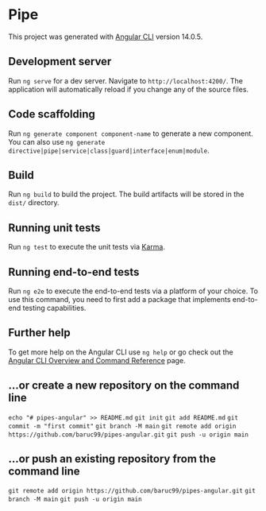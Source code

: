# Pipe

This project was generated with [Angular CLI](https://github.com/angular/angular-cli) version 14.0.5.

## Development server

Run `ng serve` for a dev server. Navigate to `http://localhost:4200/`. The application will automatically reload if you change any of the source files.

## Code scaffolding

Run `ng generate component component-name` to generate a new component. You can also use `ng generate directive|pipe|service|class|guard|interface|enum|module`.

## Build

Run `ng build` to build the project. The build artifacts will be stored in the `dist/` directory.

## Running unit tests

Run `ng test` to execute the unit tests via [Karma](https://karma-runner.github.io).

## Running end-to-end tests

Run `ng e2e` to execute the end-to-end tests via a platform of your choice. To use this command, you need to first add a package that implements end-to-end testing capabilities.

## Further help

To get more help on the Angular CLI use `ng help` or go check out the [Angular CLI Overview and Command Reference](https://angular.io/cli) page.

## …or create a new repository on the command line
`echo "# pipes-angular" >> README.md`
`git init`
`git add README.md`
`git commit -m "first commit"`
`git branch -M main`
`git remote add origin https://github.com/baruc99/pipes-angular.git`
`git push -u origin main`

## …or push an existing repository from the command line
`git remote add origin https://github.com/baruc99/pipes-angular.git`
`git branch -M main`
`git push -u origin main`
